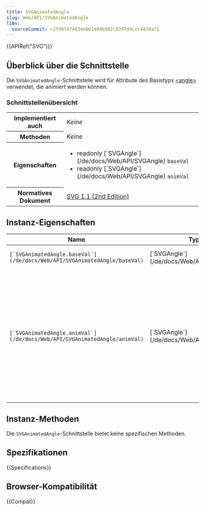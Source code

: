 ```yaml
---
title: SVGAnimatedAngle
slug: Web/API/SVGAnimatedAngle
l10n:
  sourceCommit: c2fd97474834e061404b992c8397d4ccc4439a71
---
```


{{APIRef("SVG")}}

## Überblick über die Schnittstelle

Die `SVGAnimatedAngle`-Schnittstelle wird für Attribute des Basistyps [\<angle>](/de/docs/Web/SVG/Guides/Content_type#angle) verwendet, die animiert werden können.

### Schnittstellenübersicht

<table class="no-markdown">
  <tbody>
    <tr>
      <th scope="row">Implementiert auch</th>
      <td><em>Keine</em></td>
    </tr>
    <tr>
      <th scope="row">Methoden</th>
      <td><em>Keine</em></td>
    </tr>
    <tr>
      <th scope="row">Eigenschaften</th>
      <td>
        <ul>
          <li>
            readonly [`SVGAngle`](/de/docs/Web/API/SVGAngle) <code>baseVal</code>
          </li>
          <li>
            readonly [`SVGAngle`](/de/docs/Web/API/SVGAngle) <code>animVal</code>
          </li>
        </ul>
      </td>
    </tr>
    <tr>
      <th scope="row">Normatives Dokument</th>
      <td>
        <a
          href="https://www.w3.org/TR/SVG11/types.html#InterfaceSVGAnimatedAngle"
          >SVG 1.1 (2nd Edition)</a
        >
      </td>
    </tr>
  </tbody>
</table>

## Instanz-Eigenschaften

<table class="no-markdown">
  <thead>
    <tr>
      <th>Name</th>
      <th>Typ</th>
      <th>Beschreibung</th>
    </tr>
  </thead>
  <tbody>
    <tr>
      <td><code>[`SVGAnimatedAngle.baseVal`](/de/docs/Web/API/SVGAnimatedAngle/baseVal)</code></td>
      <td>[`SVGAngle`](/de/docs/Web/API/SVGAngle)</td>
      <td>
        Der Basiswert des gegebenen Attributs vor dem Anwenden von Animationen.
      </td>
    </tr>
    <tr>
      <td><code>[`SVGAnimatedAngle.animVal`](/de/docs/Web/API/SVGAnimatedAngle/animVal)</code></td>
      <td>[`SVGAngle`](/de/docs/Web/API/SVGAngle)</td>
      <td>
        Ein schreibgeschützter [`SVGAngle`](/de/docs/Web/API/SVGAngle), der den aktuellen
        animierten Wert des gegebenen Attributs darstellt. Wenn das gegebene Attribut derzeit
        nicht animiert wird, hat der [`SVGAngle`](/de/docs/Web/API/SVGAngle) denselben Inhalt wie
        <code>baseVal</code>. Das durch <code>animVal</code> referenzierte Objekt wird immer
        vom durch <code>baseVal</code> referenzierten Objekt unterscheidbar sein, auch wenn
        das Attribut nicht animiert ist.
      </td>
    </tr>
  </tbody>
</table>

## Instanz-Methoden

Die `SVGAnimatedAngle`-Schnittstelle bietet keine spezifischen Methoden.

## Spezifikationen

{{Specifications}}

## Browser-Kompatibilität

{{Compat}}
